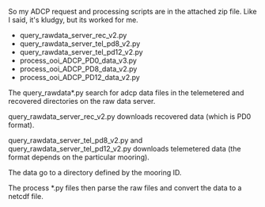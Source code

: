 So my ADCP request and processing scripts are in the attached zip file.  Like I said, it's kludgy, but its worked for me.

* query_rawdata_server_rec_v2.py
* query_rawdata_server_tel_pd8_v2.py
* query_rawdata_server_tel_pd12_v2.py
* process_ooi_ADCP_PD0_data_v3.py
* process_ooi_ADCP_PD8_data_v2.py
* process_ooi_ADCP_PD12_data_v2.py

The query_rawdata*.py search for adcp data files in the telemetered and recovered directories on the raw data server.

query_rawdata_server_rec_v2.py downloads recovered data (which is PD0 format).  

query_rawdata_server_tel_pd8_v2.py and query_rawdata_server_tel_pd12_v2.py downloads telemetered data (the format depends on the particular mooring).  

The data go to a directory defined by the mooring ID.

The process *.py files then parse the raw files and convert the data to a netcdf file.
